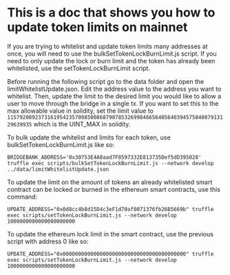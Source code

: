 # This is a doc that shows you how to update token limits on mainnet

If you are trying to whitelist and update token limits many addresses at once, you will need to use the bulkSetTokenLockBurnLimit.js script. If you need to only update the lock or burn limit and the token has already been whitelisted, use the setTokenLockBurnLimit script.

Before running the following script go to the data folder and open the limitWhitelistUpdate.json. Edit the address value to the address you want to whitelist. Then, update the limit to the desired limit you would like to allow a user to move through the bridge in a single tx. If you want to set this to the max allowable value in solidity, set the limit value to `115792089237316195423570985008687907853269984665640564039457584007913129639935` which is the UINT_MAX in solidity.

To bulk update the whitelist and limits for each token, use bulkSetTokenLockBurnLimit.js like so:
```
BRIDGEBANK_ADDRESS='0x30753E4A8aad7F8597332E813735Def5dD395028' truffle exec scripts/bulkSetTokenLockBurnLimit.js --network develop ../data/limitWhitelistUpdate.json
```

To update the limit on the amount of tokens an already whitelisted smart contract can be locked or burned in the ethereum smart contracts, use this command:
```
UPDATE_ADDRESS="0x0d8cc4b8d15D4c3eF1d70af0071376fb26B5669b" truffle exec scripts/setTokenLockBurnLimit.js --network develop 1000000000000000000000
```

To update the ethereum lock limit in the smart contract, use the previous script with address 0 like so:
```
UPDATE_ADDRESS="0x0000000000000000000000000000000000000000" truffle exec scripts/setTokenLockBurnLimit.js --network develop 1000000000000000000000
```
